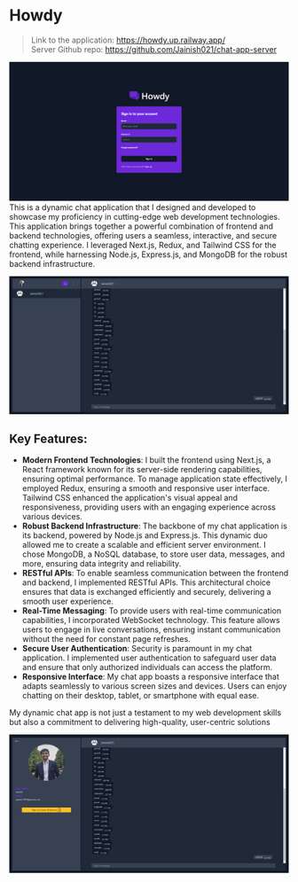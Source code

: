 # Howdy
> Link to the application: https://howdy.up.railway.app/<br>
> Server Github repo: https://github.com/Jainish021/chat-app-server<br>

![Screenshot of login page](https://github.com/Jainish021/images/blob/main/chat-app-login.png)
<br>
This is a dynamic chat application that I designed and developed to showcase my proficiency in cutting-edge web development technologies. This application brings together a powerful combination of frontend and backend technologies, offering users a seamless, interactive, and secure chatting experience. I leveraged Next.js, Redux, and Tailwind CSS for the frontend, while harnessing Node.js, Express.js, and MongoDB for the robust backend infrastructure.<br>

![Screenshot of login page](https://github.com/Jainish021/images/blob/main/chat-app-main.png)

## Key Features:<br>
- **Modern Frontend Technologies**: I built the frontend using Next.js, a React framework known for its server-side rendering capabilities, ensuring optimal performance. To manage application state effectively, I employed Redux, ensuring a smooth and responsive user interface. Tailwind CSS enhanced the application's visual appeal and responsiveness, providing users with an engaging experience across various devices.<br>
- **Robust Backend Infrastructure**: The backbone of my chat application is its backend, powered by Node.js and Express.js. This dynamic duo allowed me to create a scalable and efficient server environment. I chose MongoDB, a NoSQL database, to store user data, messages, and more, ensuring data integrity and reliability.<br>
- **RESTful APIs**: To enable seamless communication between the frontend and backend, I implemented RESTful APIs. This architectural choice ensures that data is exchanged efficiently and securely, delivering a smooth user experience.<br>
- **Real-Time Messaging**: To provide users with real-time communication capabilities, I incorporated WebSocket technology. This feature allows users to engage in live conversations, ensuring instant communication without the need for constant page refreshes.<br>
- **Secure User Authentication**: Security is paramount in my chat application. I implemented user authentication to safeguard user data and ensure that only authorized individuals can access the platform.<br>
- **Responsive Interface**: My chat app boasts a responsive interface that adapts seamlessly to various screen sizes and devices. Users can enjoy chatting on their desktop, tablet, or smartphone with equal ease.<br>

My dynamic chat app is not just a testament to my web development skills but also a commitment to delivering high-quality, user-centric solutions

![Screenshot of login page](https://github.com/Jainish021/images/blob/main/chat-app-profile.png)